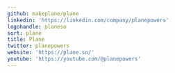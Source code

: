 ```yaml
---
github: makeplane/plane
linkedin: 'https://linkedin.com/company/planepowers'
logohandle: planeso
sort: plane
title: Plane
twitter: planepowers
website: 'https://plane.so/'
youtube: 'https://youtube.com/@planepowers'
---
```

